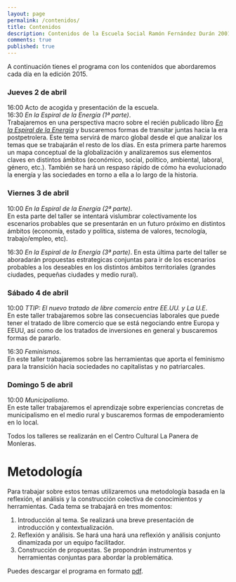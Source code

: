 ```yaml
---
layout: page
permalink: /contenidos/
title: Contenidos
description: Contenidos de la Escuela Social Ramón Fernández Durán 20015
comments: true
published: true
---
```


A continuación tienes el programa con los contenidos que abordaremos cada día en la edición 2015.

### Jueves 2 de abril
16:00 Acto de acogida y presentación de la escuela.  
16:30 _En la Espiral de la Energía (1ª parte)_.  
Trabajaremos en una perspectiva macro sobre el recién publicado libro [*En la Espiral de la Energía*](http://www.ecologistasenaccion.org/tienda/editorial-libros-en-accion/1400-libro-en-la-espiral-de-la-energia.html) y buscaremos formas de transitar juntas hacia la era postpetrolera. Este tema servirá de marco global desde el que analizar los temas que se trabajarán el resto de los días. En esta primera parte haremos un mapa conceptual de la globalización y analizaremos sus elementos claves en distintos ámbitos (económico, social, político, ambiental, laboral, género, etc.). También se hará un respaso rápido de cómo ha evolucionado la energía y las sociedades en torno a ella a lo largo de la historia. 


### Viernes 3 de abril
10:00 _En la Espiral de la Energía (2ª parte)_.  
En esta parte del taller se intentará vislumbrar colectivamente los escenarios probables que se presentarán en un futuro próximo en distintos ámbitos (economía, estado y política, sistema de valores, tecnología, trabajo/empleo, etc). 

16:30 _En la Espiral de la Energía (3ª parte)_.
En esta última parte del taller se aboradarán propuestas estrategicas conjuntas para ir de los escenarios probables a los deseables en los distintos ámbitos territoriales (grandes ciudades, pequeñas ciudades y medio rural). 


### Sábado 4 de abril
10:00  _TTIP: El nuevo tratado de libre comercio entre EE.UU. y La U.E_.  
En este taller trabajaremos sobre las consecuencias laborales que puede tener el tratado de libre comercio que se está negociando entre Europa y EEUU, así como de los tratados de inversiones en general y buscaremos formas de pararlo.  

16:30 _Feminismos_.  
En este taller trabajaremos sobre las herramientas que aporta el feminismo para la transición hacia sociedades no capitalistas y no patriarcales.  


### Domingo 5 de abril
10:00 _Municipalismo_.  
En este taller trabajaremos el aprendizaje sobre experiencias concretas de municipalismo en el medio rural y buscaremos formas de empoderamiento en lo local.  

Todos los talleres se realizarán en el Centro Cultural La Panera de Monleras. 

# Metodología
Para trabajar sobre estos temas utilizaremos una metodología basada en la reflexión, el análisis y la construcción colectiva de conocimientos y herramientas. 
Cada tema se trabajará en tres momentos:

1. Introducción al tema. Se realizará una breve presentación de introducción y contextualización. 
2. Reflexión y análisis. Se hará una hará una reflexión y análisis conjunto dinamizada por un equipo facilitador. 
3. Construcción de propuestas. Se propondrán instrumentos y herramientas conjuntas para abordar la problemática.

Puedes descargar el programa en formato [pdf](/docs/programa_escuela_ramon_fdez.pdf).